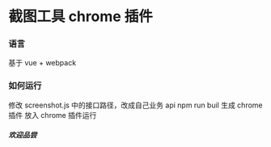 # 截图工具 chrome 插件

### 语言

基于 vue + webpack

### 如何运行

修改 screenshot.js 中的接口路径，改成自己业务 api
npm run buil
生成 chrome 插件 放入 chrome 插件运行

##### 欢迎品尝
